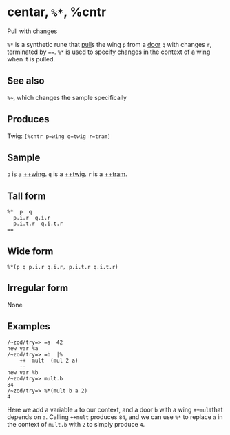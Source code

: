 centar, `%*`, %cntr
============================

Pull with changes

`%*` is a synthetic rune that [pull]()s the wing `p` from a [door]() `q`
with changes `r`, terminated by `==`. `%*` is used to specify changes in
the context of a wing when it is pulled.

See also
--------

`%~`, which changes the sample specifically

Produces
--------

Twig: `[%cntr p=wing q=twig r=tram]`

Sample
------

`p` is a [++wing](). `q` is a [++twig](). `r` is a [++tram]().

Tall form
---------

    %*  p  q
      p.i.r  q.i.r
      p.i.t.r  q.i.t.r
    ==

Wide form
---------

    %*(p q p.i.r q.i.r, p.i.t.r q.i.t.r)

Irregular form
--------------

None

Examples
--------

    /~zod/try=> =a  42
    new var %a
    /~zod/try=> =b  |%
        ++  mult  (mul 2 a)
        --
    new var %b
    /~zod/try=> mult.b
    84
    /~zod/try=> %*(mult b a 2)
    4

Here we add a variable `a` to our context, and a door `b` with a wing
`++mult`that depends on `a`. Calling `++mult` produces `84`, and we can
use `%*` to replace `a` in the context of `mult.b` with `2` to simply
produce `4`.
